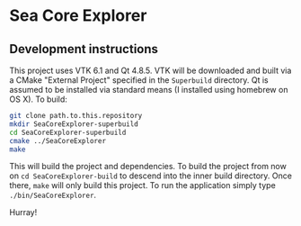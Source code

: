 # Sea Core Explorer

## Development instructions

This project uses VTK 6.1 and Qt 4.8.5. VTK will be downloaded and built via a
CMake "External Project" specified in the `Superbuild` directory. Qt is assumed
to be installed via standard means (I installed using homebrew on OS X). To
build:

```bash
git clone path.to.this.repository
mkdir SeaCoreExplorer-superbuild
cd SeaCoreExplorer-superbuild
cmake ../SeaCoreExplorer
make
```

This will build the project and dependencies. To build the project from now on
`cd SeaCoreExplorer-build` to descend into the inner build directory. Once
there, `make` will only build this project. To run the application simply type
`./bin/SeaCoreExplorer`.

Hurray!

